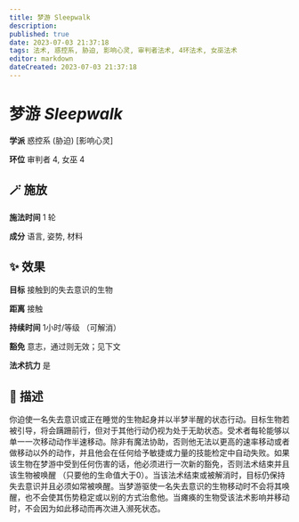 ```yaml
---
title: 梦游 Sleepwalk
description: 
published: true
date: 2023-07-03 21:37:18
tags: 法术, 惑控系, 胁迫, 影响心灵, 审判者法术, 4环法术, 女巫法术
editor: markdown
dateCreated: 2023-07-03 21:37:18
---
```


# **梦游** *Sleepwalk*

**学派** 惑控系 (胁迫) \[影响心灵\] 

**环位** 审判者 4, 女巫 4

## 🪄 施放

**施法时间** 1 轮

**成分** 语言, 姿势, 材料

## ✨ 效果 

**目标** 接触到的失去意识的生物 

**距离** 接触  

**持续时间** 1小时/等级 （可解消） 

**豁免** 意志，通过则无效；见下文

**法术抗力** 是

## 📖 描述

你迫使一名失去意识或正在睡觉的生物起身并以半梦半醒的状态行动。目标生物若被引导，将会蹒跚前行，但对于其他行动仍视为处于无助状态。受术者每轮能够以单一一次移动动作半速移动。除非有魔法协助，否则他无法以更高的速率移动或者做移动以外的动作，并且他会在任何给予敏捷或力量的技能检定中自动失败。如果该生物在梦游中受到任何伤害的话，他必须进行一次新的豁免，否则法术结束并且该生物被唤醒 （只要他的生命值大于0）。当该法术结束或被解消时，目标仍保持失去意识并且必须如常被唤醒。当梦游驱使一名失去意识的生物移动时不会将其唤醒，也不会使其伤势稳定或以别的方式治愈他。当瘫痪的生物受该法术影响并移动时，不会因为如此移动而再次进入濒死状态。
    